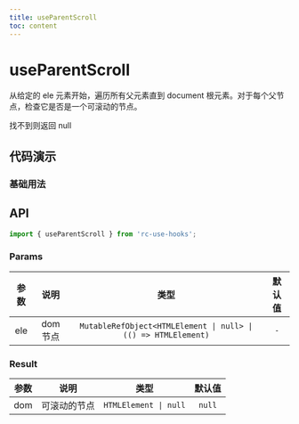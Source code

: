 ```yaml
---
title: useParentScroll
toc: content
---
```


# useParentScroll

从给定的 ele 元素开始，遍历所有父元素直到 document 根元素。对于每个父节点，检查它是否是一个可滚动的节点。

找不到则返回 null

## 代码演示

### 基础用法

<code src="./demos/Demo1.tsx" ></code>

## API

```ts
import { useParentScroll } from 'rc-use-hooks';
```

### Params

| 参数 |  说明   |                              类型                              | 默认值 |
| :--: | :-----: | :------------------------------------------------------------: | :----: |
| ele  | dom节点 | `MutableRefObject<HTMLElement \| null> \| (() => HTMLElement)` |  `-`   |

### Result

| 参数 |     说明     |         类型          | 默认值 |
| :--: | :----------: | :-------------------: | :----: |
| dom  | 可滚动的节点 | `HTMLElement \| null` | `null` |
